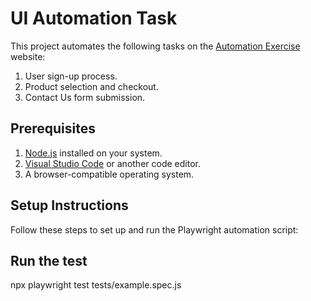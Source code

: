 # UI Automation Task

This project automates the following tasks on the [Automation Exercise](https://automationexercise.com/) website:
1. User sign-up process.
2. Product selection and checkout.
3. Contact Us form submission.

## **Prerequisites**
1. [Node.js](https://nodejs.org/) installed on your system.
2. [Visual Studio Code](https://code.visualstudio.com/) or another code editor.
3. A browser-compatible operating system.

## **Setup Instructions**
Follow these steps to set up and run the Playwright automation script:

## Run the test
npx playwright test tests/example.spec.js
